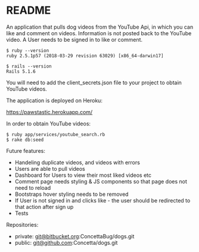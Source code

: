 # README

An application that pulls dog videos from the YouTube Api, in which you can like and comment on videos. Information is not posted back to the YouTube video. 
A User needs to be signed in to like or comment. 
 
 ````
 $ ruby --version
 ruby 2.5.1p57 (2018-03-29 revision 63029) [x86_64-darwin17]
````

````
$ rails --version 
Rails 5.1.6
````

You will need to add the client_secrets.json file to your project to obtain YouTube videos. 

The application is deployed on Heroku:

https://pawstastic.herokuapp.com/

In order to obtain YouTube videos: 

````
$ ruby app/services/youtube_search.rb
$ rake db:seed
````

Future features: 

* Handeling duplicate videos, and videos with errors
* Users are able to pull videos 
* Dashboard for Users to view their most liked videos etc
* Comment page needs styling & JS components so that page does not need to reload
* Bootstraps hover styling needs to be removed
* If User is not signed in and clicks like - the user should be redirected to that action after sign up
* Tests

Repositories: 

* private: git@bitbucket.org:ConcettaBug/dogs.git
* public: git@github.com:Concetta/dogs.git
